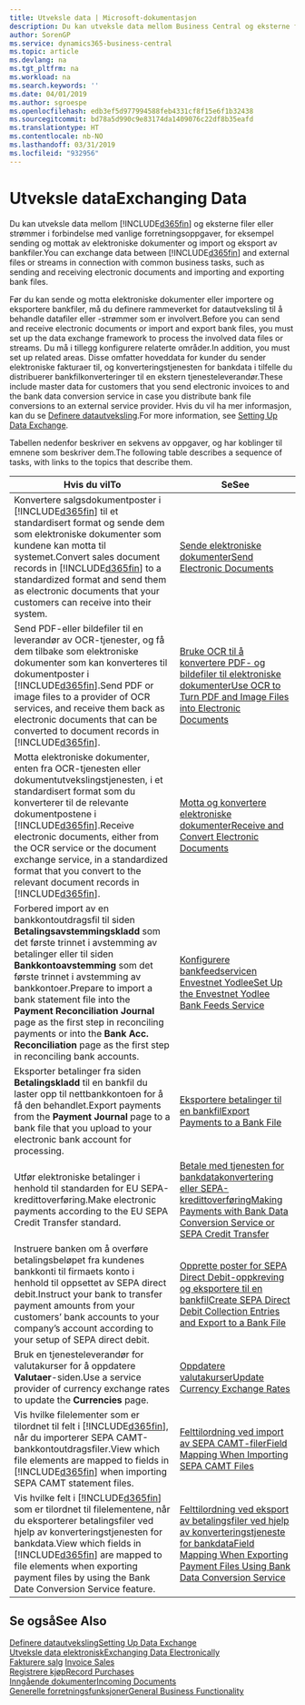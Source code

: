 ```yaml
---
title: Utveksle data | Microsoft-dokumentasjon
description: Du kan utveksle data mellom Business Central og eksterne filer eller strømmer i forbindelse med vanlige forretningsoppgaver, for eksempel sending og mottak av elektroniske dokumenter og import og eksport av bankfiler.
author: SorenGP
ms.service: dynamics365-business-central
ms.topic: article
ms.devlang: na
ms.tgt_pltfrm: na
ms.workload: na
ms.search.keywords: ''
ms.date: 04/01/2019
ms.author: sgroespe
ms.openlocfilehash: edb3ef5d977994588feb4331cf8f15e6f1b32438
ms.sourcegitcommit: bd78a5d990c9e83174da1409076c22df8b35eafd
ms.translationtype: HT
ms.contentlocale: nb-NO
ms.lasthandoff: 03/31/2019
ms.locfileid: "932956"
---
```

# <a name="exchanging-data"></a><span data-ttu-id="19ca6-103">Utveksle data</span><span class="sxs-lookup"><span data-stu-id="19ca6-103">Exchanging Data</span></span>
<span data-ttu-id="19ca6-104">Du kan utveksle data mellom [!INCLUDE[d365fin](includes/d365fin_md.md)] og eksterne filer eller strømmer i forbindelse med vanlige forretningsoppgaver, for eksempel sending og mottak av elektroniske dokumenter og import og eksport av bankfiler.</span><span class="sxs-lookup"><span data-stu-id="19ca6-104">You can exchange data between [!INCLUDE[d365fin](includes/d365fin_md.md)] and external files or streams in connection with common business tasks, such as sending and receiving electronic documents and importing and exporting bank files.</span></span>  

<span data-ttu-id="19ca6-105">Før du kan sende og motta elektroniske dokumenter eller importere og eksportere bankfiler, må du definere rammeverket for datautveksling til å behandle datafiler eller -strømmer som er involvert.</span><span class="sxs-lookup"><span data-stu-id="19ca6-105">Before you can send and receive electronic documents or import and export bank files, you must set up the data exchange framework to process the involved data files or streams.</span></span> <span data-ttu-id="19ca6-106">Du må i tillegg konfigurere relaterte områder.</span><span class="sxs-lookup"><span data-stu-id="19ca6-106">In addition, you must set up related areas.</span></span> <span data-ttu-id="19ca6-107">Disse omfatter hoveddata for kunder du sender elektroniske fakturaer til, og konverteringstjenesten for bankdata i tilfelle du distribuerer bankfilkonverteringer til en ekstern tjenesteleverandør.</span><span class="sxs-lookup"><span data-stu-id="19ca6-107">These include master data for customers that you send electronic invoices to and the bank data conversion service in case you distribute bank file conversions to an external service provider.</span></span> <span data-ttu-id="19ca6-108">Hvis du vil ha mer informasjon, kan du se [Definere datautveksling](across-set-up-data-exchange.md).</span><span class="sxs-lookup"><span data-stu-id="19ca6-108">For more information, see [Setting Up Data Exchange](across-set-up-data-exchange.md).</span></span>  

 <span data-ttu-id="19ca6-109">Tabellen nedenfor beskriver en sekvens av oppgaver, og har koblinger til emnene som beskriver dem.</span><span class="sxs-lookup"><span data-stu-id="19ca6-109">The following table describes a sequence of tasks, with links to the topics that describe them.</span></span>  

|<span data-ttu-id="19ca6-110">**Hvis du vil**</span><span class="sxs-lookup"><span data-stu-id="19ca6-110">**To**</span></span>|<span data-ttu-id="19ca6-111">**Se**</span><span class="sxs-lookup"><span data-stu-id="19ca6-111">**See**</span></span>|  
|------------|-------------|  
|<span data-ttu-id="19ca6-112">Konvertere salgsdokumentposter i [!INCLUDE[d365fin](includes/d365fin_md.md)] til et standardisert format og sende dem som elektroniske dokumenter som kundene kan motta til systemet.</span><span class="sxs-lookup"><span data-stu-id="19ca6-112">Convert sales document records in [!INCLUDE[d365fin](includes/d365fin_md.md)] to a standardized format and send them as electronic documents that your customers can receive into their system.</span></span>|[<span data-ttu-id="19ca6-113">Sende elektroniske dokumenter</span><span class="sxs-lookup"><span data-stu-id="19ca6-113">Send Electronic Documents</span></span>](sales-how-to-send-electronic-documents.md)|  
|<span data-ttu-id="19ca6-114">Send PDF-eller bildefiler til en leverandør av OCR-tjenester, og få dem tilbake som elektroniske dokumenter som kan konverteres til dokumentposter i [!INCLUDE[d365fin](includes/d365fin_md.md)].</span><span class="sxs-lookup"><span data-stu-id="19ca6-114">Send PDF or image files to a provider of OCR services, and receive them back as electronic documents that can be converted to document records in [!INCLUDE[d365fin](includes/d365fin_md.md)].</span></span>|[<span data-ttu-id="19ca6-115">Bruke OCR til å konvertere PDF- og bildefiler til elektroniske dokumenter</span><span class="sxs-lookup"><span data-stu-id="19ca6-115">Use OCR to Turn PDF and Image Files into Electronic Documents</span></span>](across-how-use-ocr-pdf-images-files.md)|  
|<span data-ttu-id="19ca6-116">Motta elektroniske dokumenter, enten fra OCR-tjenesten eller dokumentutvekslingstjenesten, i et standardisert format som du konverterer til de relevante dokumentpostene i [!INCLUDE[d365fin](includes/d365fin_md.md)].</span><span class="sxs-lookup"><span data-stu-id="19ca6-116">Receive electronic documents, either from the OCR service or the document exchange service, in a standardized format that you convert to the relevant document records in [!INCLUDE[d365fin](includes/d365fin_md.md)].</span></span>|[<span data-ttu-id="19ca6-117">Motta og konvertere elektroniske dokumenter</span><span class="sxs-lookup"><span data-stu-id="19ca6-117">Receive and Convert Electronic Documents</span></span>](purchasing-how-to-receive-and-convert-electronic-documents.md)|  
|<span data-ttu-id="19ca6-118">Forbered import av en bankkontoutdragsfil til siden **Betalingsavstemmingskladd** som det første trinnet i avstemming av betalinger eller til siden **Bankkontoavstemming** som det første trinnet i avstemming av bankkontoer.</span><span class="sxs-lookup"><span data-stu-id="19ca6-118">Prepare to import a bank statement file into the **Payment Reconciliation Journal** page as the first step in reconciling payments or into the **Bank Acc. Reconciliation** page as the first step in reconciling bank accounts.</span></span>|[<span data-ttu-id="19ca6-119">Konfigurere bankfeedservicen Envestnet Yodlee</span><span class="sxs-lookup"><span data-stu-id="19ca6-119">Set Up the Envestnet Yodlee Bank Feeds Service</span></span>](bank-how-setup-bank-statement-service.md)|  
|<span data-ttu-id="19ca6-120">Eksporter betalinger fra siden **Betalingskladd** til en bankfil du laster opp til nettbankkontoen for å få den behandlet.</span><span class="sxs-lookup"><span data-stu-id="19ca6-120">Export payments from the **Payment Journal** page to a bank file that you upload to your electronic bank account for processing.</span></span>|[<span data-ttu-id="19ca6-121">Eksportere betalinger til en bankfil</span><span class="sxs-lookup"><span data-stu-id="19ca6-121">Export Payments to a Bank File</span></span>](payables-how-export-payments-bank-file.md)|
|<span data-ttu-id="19ca6-122">Utfør elektroniske betalinger i henhold til standarden for EU SEPA-kredittoverføring.</span><span class="sxs-lookup"><span data-stu-id="19ca6-122">Make electronic payments according to the EU SEPA Credit Transfer standard.</span></span>|[<span data-ttu-id="19ca6-123">Betale med tjenesten for bankdatakonvertering eller SEPA-kredittoverføring</span><span class="sxs-lookup"><span data-stu-id="19ca6-123">Making Payments with Bank Data Conversion Service or SEPA Credit Transfer</span></span>](finance-make-payments-with-bank-data-conversion-service-or-sepa-credit-transfer.md)|  
|<span data-ttu-id="19ca6-124">Instruere banken om å overføre betalingsbeløpet fra kundenes bankkonti til firmaets konto i henhold til oppsettet av SEPA direct debit.</span><span class="sxs-lookup"><span data-stu-id="19ca6-124">Instruct your bank to transfer payment amounts from your customers’ bank accounts to your company’s account according to your setup of SEPA direct debit.</span></span>|[<span data-ttu-id="19ca6-125">Opprette poster for SEPA Direct Debit-oppkreving og eksportere til en bankfil</span><span class="sxs-lookup"><span data-stu-id="19ca6-125">Create SEPA Direct Debit Collection Entries and Export to a Bank File</span></span>](finance-how-create-sepa-direct-debit-collection-entries-export-bank-file.md)|  
|<span data-ttu-id="19ca6-126">Bruk en tjenesteleverandør for valutakurser for å oppdatere **Valutaer**-siden.</span><span class="sxs-lookup"><span data-stu-id="19ca6-126">Use a service provider of currency exchange rates to update the **Currencies** page.</span></span>|[<span data-ttu-id="19ca6-127">Oppdatere valutakurser</span><span class="sxs-lookup"><span data-stu-id="19ca6-127">Update Currency Exchange Rates</span></span>](finance-how-update-currencies.md)|  
|<span data-ttu-id="19ca6-128">Vis hvilke filelementer som er tilordnet til felt i [!INCLUDE[d365fin](includes/d365fin_md.md)], når du importerer SEPA CAMT-bankkontoutdragsfiler.</span><span class="sxs-lookup"><span data-stu-id="19ca6-128">View which file elements are mapped to fields in [!INCLUDE[d365fin](includes/d365fin_md.md)] when importing SEPA CAMT statement files.</span></span>|[<span data-ttu-id="19ca6-129">Felttilordning ved import av SEPA CAMT-filer</span><span class="sxs-lookup"><span data-stu-id="19ca6-129">Field Mapping When Importing SEPA CAMT Files</span></span>](across-field-mapping-when-importing-sepa-camt-files.md)|  
|<span data-ttu-id="19ca6-130">Vis hvilke felt i [!INCLUDE[d365fin](includes/d365fin_md.md)] som er tilordnet til filelementene, når du eksporterer betalingsfiler ved hjelp av konverteringstjenesten for bankdata.</span><span class="sxs-lookup"><span data-stu-id="19ca6-130">View which fields in [!INCLUDE[d365fin](includes/d365fin_md.md)] are mapped to file elements when exporting payment files by using the Bank Date Conversion Service feature.</span></span>|[<span data-ttu-id="19ca6-131">Felttilordning ved eksport av betalingsfiler ved hjelp av konverteringstjeneste for bankdata</span><span class="sxs-lookup"><span data-stu-id="19ca6-131">Field Mapping When Exporting Payment Files Using Bank Data Conversion Service</span></span>](across-field-mapping-when-exporting-payment-files-using-bank-data-conversion-service.md)|  

## <a name="see-also"></a><span data-ttu-id="19ca6-132">Se også</span><span class="sxs-lookup"><span data-stu-id="19ca6-132">See Also</span></span>  
[<span data-ttu-id="19ca6-133">Definere datautveksling</span><span class="sxs-lookup"><span data-stu-id="19ca6-133">Setting Up Data Exchange</span></span>](across-set-up-data-exchange.md)  
[<span data-ttu-id="19ca6-134">Utveksle data elektronisk</span><span class="sxs-lookup"><span data-stu-id="19ca6-134">Exchanging Data Electronically</span></span>](across-data-exchange.md)  
<span data-ttu-id="19ca6-135">[Fakturere salg](sales-how-invoice-sales.md) </span><span class="sxs-lookup"><span data-stu-id="19ca6-135">[Invoice Sales](sales-how-invoice-sales.md) </span></span>  
[<span data-ttu-id="19ca6-136">Registrere kjøp</span><span class="sxs-lookup"><span data-stu-id="19ca6-136">Record Purchases</span></span>](purchasing-how-record-purchases.md)  
[<span data-ttu-id="19ca6-137">Inngående dokumenter</span><span class="sxs-lookup"><span data-stu-id="19ca6-137">Incoming Documents</span></span>](across-income-documents.md)  
[<span data-ttu-id="19ca6-138">Generelle forretningsfunksjoner</span><span class="sxs-lookup"><span data-stu-id="19ca6-138">General Business Functionality</span></span>](ui-across-business-areas.md)  
